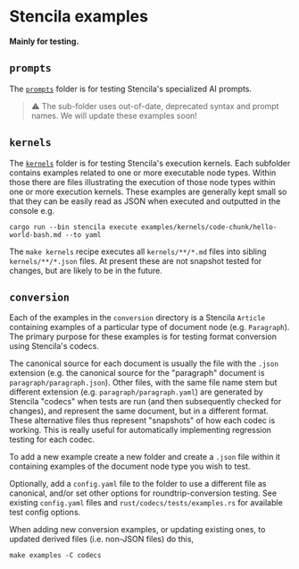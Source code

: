 # Stencila examples

**Mainly for testing.**

## `prompts`

The [`prompts`](prompts) folder is for testing Stencila's specialized AI prompts.

> ⚠️ The sub-folder uses out-of-date, deprecated syntax and prompt names. We will update these examples soon!

## `kernels`

The [`kernels`](kernels) folder is for testing Stencila's execution kernels. Each subfolder contains examples related to one or more executable node types. Within those there are files illustrating the execution of those node types within one or more execution kernels. These examples are generally kept small so that they can be easily read as JSON when executed and outputted in the console e.g.

```console
cargo run --bin stencila execute examples/kernels/code-chunk/hello-world-bash.md --to yaml
```

The `make kernels` recipe executes all `kernels/**/*.md` files into sibling `kernels/**/*.json` files. At present these are not snapshot tested for changes, but are likely to be in the future.

## `conversion`

Each of the examples in the `conversion` directory is a Stencila `Article` containing examples of a particular type of document node (e.g. `Paragraph`). The primary purpose for these examples is for testing format conversion using Stencila's codecs.

The canonical source for each document is usually the file with the `.json` extension (e.g. the canonical source for the "paragraph" document is `paragraph/paragraph.json`). Other files, with the same file name stem but different extension (e.g. `paragraph/paragraph.yaml`) are generated by Stencila "codecs" when tests are run (and then subsequently checked for changes), and represent the same document, but in a different format. These alternative files thus represent "snapshots" of how each codec is working. This is really useful for automatically implementing regression testing for each codec.

To add a new example create a new folder and create a `.json` file within it containing examples of the document node type you wish to test.

Optionally, add a `config.yaml` file to the folder to use a different file as canonical, and/or set other options for roundtrip-conversion testing. See existing `config.yaml` files and `rust/codecs/tests/examples.rs` for available test config options.

When adding new conversion examples, or updating existing ones, to updated derived files (i.e. non-JSON files) do this,

```console
make examples -C codecs
```

